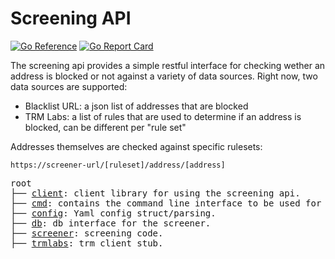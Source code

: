 # Screening API

[![Go Reference](https://pkg.go.dev/badge/github.com/synapsecns/sanguine/contrib/screener-api.svg)](https://pkg.go.dev/github.com/synapsecns/sanguine/contrib/screener-api)
[![Go Report Card](https://goreportcard.com/badge/github.com/synapsecns/sanguine/contrib/screener-api)](https://goreportcard.com/report/github.com/synapsecns/sanguine/contrib/screener-api)

The screening api provides a simple restful interface for checking wether an address is blocked or not against a variety of data sources. Right now, two data sources are supported:

- Blacklist URL: a json list of addresses that are blocked
- TRM Labs: a list of rules that are used to determine if an address is blocked, can be different per "rule set"

Addresses themselves are checked against specific rulesets:

`https://screener-url/[ruleset]/address/[address]`

<pre>
root
├── <a href="./client">client</a>: client library for using the screening api.
├── <a href="./cmd">cmd</a>: contains the command line interface to be used for the screener.
├── <a href="./config">config</a>: Yaml config struct/parsing.
├── <a href="./db">db</a>: db interface for the screener.
├── <a href="./screener">screener</a>: screening code.
├── <a href="./trmlabs">trmlabs</a>: trm client stub.
</pre>
